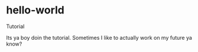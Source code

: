 # hello-world
Tutorial

Its ya boy doin the tutorial. Sometimes I like to actually work on my future ya know?
